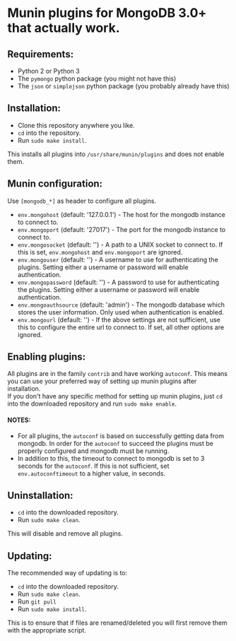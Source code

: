 # Munin plugins for MongoDB 3.0+ that actually work.

## Requirements:
- Python 2 or Python 3
- The `pymongo` python package (you might not have this)
- The `json` or `simplejson` python package (you probably already have this)

## Installation:
- Clone this repository anywhere you like.
- `cd` into the repository.
- Run `sudo make install`.

This installs all plugins into `/usr/share/munin/plugins` and does not enable them.

## Munin configuration:
Use `[mongodb_*]` as header to configure all plugins.
- `env.mongohost` (default: '127.0.0.1') - The host for the mongodb instance to connect to.
- `env.mongoport` (default: '27017') - The port for the mongodb instance to connect to.
- `env.mongosocket` (default: '') - A path to a UNIX socket to connect to. If this is set, `env.mongohost` and `env.mongoport` are ignored.
- `env.mongouser` (default: '') - A username to use for authenticating the plugins. Setting either a username or password will enable authentication.
- `env.mongopassword` (default: '') - A password to use for authenticating the plugins. Setting either a username or password will enable authentication.
- `env.mongoauthsource` (default: 'admin') - The mongodb database which stores the user information. Only used when authentication is enabled.
- `env.mongourl` (default: '') - If the above settings are not sufficient, use this to configure the entire url to connect to. If set, all other options are ignored.

## Enabling plugins:
All plugins are in the family `contrib` and have working `autoconf`. This means you can use your preferred way of setting up munin plugins after installation.  
If you don't have any specific method for setting up munin plugins, just `cd` into the downloaded repository and run `sudo make enable`.

#### NOTES:
- For all plugins, the `autoconf` is based on successfully getting data from mongodb. In order for the `autoconf` to succeed the plugins must be properly configured and mongodb must be running.
- In addition to this, the timeout to connect to mongodb is set to 3 seconds for the `autoconf`. If this is not sufficient, set `env.autoconftimeout` to a higher value, in seconds.

## Uninstallation:
- `cd` into the downloaded repository.
- Run `sudo make clean`.

This will disable and remove all plugins.

## Updating:
The recommended way of updating is to:
- `cd` into the downloaded repository.
- Run `sudo make clean`.
- Run `git pull`
- Run `sudo make install`.

This is to ensure that if files are renamed/deleted you will first remove them with the appropriate script.
